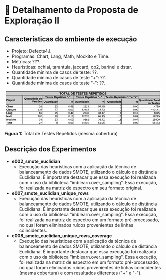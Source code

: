  # 🔬 Detalhamento da Proposta de Exploração II

## Características do ambiente de execução
- Projeto: Defects4J.
- Programas: Chart, Lang, Math, Mockito e Time.
- Métricas: ???.
- Heurísticas: ochiai, tarantula, jaccard, op2, barinel e dstar.
- Quantidade mínima de casos de teste: ??.
- Quantidade mínima de casos de teste "+": ??.
- Quantidade mínima de casos de teste "-": ??.

![Total de Testes Repetidos](img/Tab_1_Proposta_Exploracao_II.png "Total de Testes Repetidos")

**Figura 1:** Total de Testes Repetidos (mesma cobertura)

## Descrição dos Experimentos
- **e002_smote_euclidian**
  - Execução das heurísticas com a aplicação da técnica de balanceamento de dados SMOTE, utilizando o cálculo de distância Euclidiana. É importante destacar que essa execução foi realizada com o uso da biblioteca "imblearn.over_sampling". Essa execução, foi realizada na matriz de espectro em seu formato original.
- **e007_smote_euclidian_unique_rows**
  - Execução das heurísticas com a aplicação da técnica de balanceamento de dados SMOTE, utilizando o cálculo de distância Euclidiana. É importante destacar que essa execução foi realizada com o uso da biblioteca "imblearn.over_sampling". Essa execução, foi realizada na matriz de espectro em um formato pré-processado, no qual foram eliminados ruídos provenientes de linhas coincidentes.
- **e008_smote_euclidian_unique_rows_coverage**
  - Execução das heurísticas com a aplicação da técnica de balanceamento de dados SMOTE, utilizando o cálculo de distância Euclidiana. É importante destacar que essa execução foi realizada com o uso da biblioteca "imblearn.over_sampling". Essa execução, foi realizada na matriz de espectro em um formato pré-processado, no qual foram eliminados ruídos provenientes de linhas coincidentes (mesma cobertura) e com resultados diferentes ("+" e "-").
